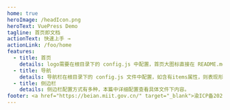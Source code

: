 ```yaml
---
home: true
heroImage: /headIcon.png
heroText: VuePress Demo
tagline: 首页即文档
actionText: 快速上手 →
actionLink: /foo/home
features:
  - title: 首页
    details: logo需要在根目录下的 config.js 中配置，首页大图标直接在 README.md 中配置。
  - title: 导航
    details: 导航栏在根目录下的 config.js 文件中配置，如含有items属性，则表现形式为下拉框,还可以继续嵌套items用于分组。
  - title: 侧边栏
    details: 侧边栏配置方式有多种，本篇中详细配置查看具体文件下内容。
footer: <a href="https://beian.miit.gov.cn/" target="_blank">渝ICP备2020013402号-1</a> | Copyright © 2020-present Evan You
---
```

